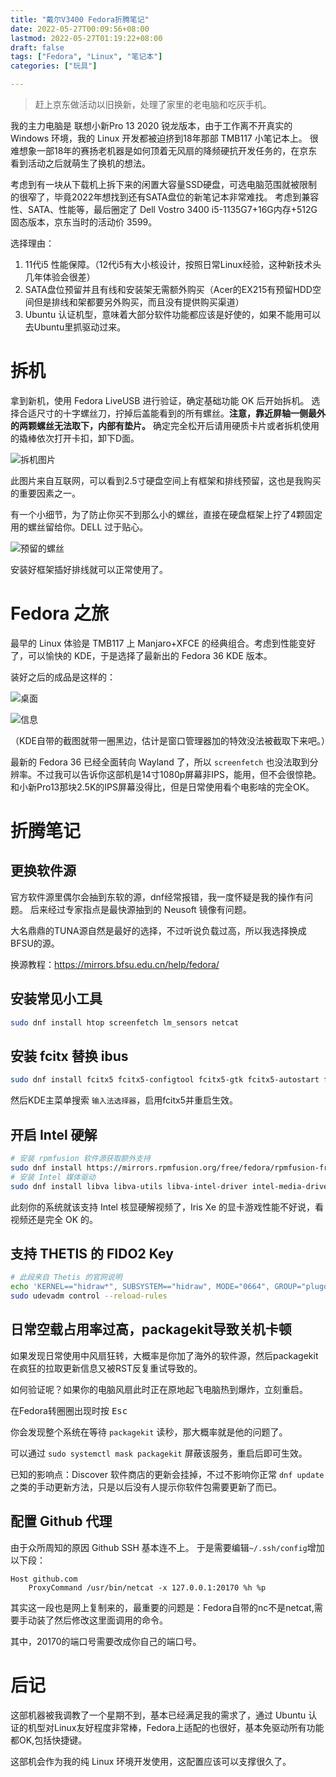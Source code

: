 ```yaml
---
title: "戴尔V3400 Fedora折腾笔记"
date: 2022-05-27T00:09:56+08:00
lastmod: 2022-05-27T01:19:22+08:00
draft: false
tags: ["Fedora", "Linux", "笔记本"]
categories: ["玩具"]

---
```


> 赶上京东做活动以旧换新，处理了家里的老电脑和吃灰手机。

我的主力电脑是 联想小新Pro 13 2020 锐龙版本，由于工作离不开真实的 Windows 环境，我的 Linux 开发都被迫挤到18年那部 TMB117 小笔记本上。
很难想象一部18年的赛扬老机器是如何顶着无风扇的降频硬抗开发任务的，在京东看到活动之后就萌生了换机的想法。

考虑到有一块从下载机上拆下来的闲置大容量SSD硬盘，可选电脑范围就被限制的很窄了，毕竟2022年想找到还有SATA盘位的新笔记本非常难找。
考虑到兼容性、SATA、性能等，最后圈定了 Dell Vostro 3400 i5-1135G7+16G内存+512G固态版本，京东当时的活动价 3599。

选择理由：
1. 11代i5 性能保障。（12代i5有大小核设计，按照日常Linux经验，这种新技术头几年体验会很差）
2. SATA盘位预留并且有线和安装架无需额外购买（Acer的EX215有预留HDD空间但是排线和架都要另外购买，而且没有提供购买渠道）
3. Ubuntu 认证机型，意味着大部分软件功能都应该是好使的，如果不能用可以去Ubuntu里抓驱动过来。

<!--more-->

# 拆机

拿到新机，使用 Fedora LiveUSB 进行验证，确定基础功能 OK 后开始拆机。
选择合适尺寸的十字螺丝刀，拧掉后盖能看到的所有螺丝。**注意，靠近屏轴一侧最外的两颗螺丝无法取下，内部有垫片。** 确定完全松开后请用硬质卡片或者拆机使用的撬棒依次打开卡扣，卸下D面。

![拆机图片](photo_2022-05-27_00-21-15.jpg)

此图片来自互联网，可以看到2.5寸硬盘空间上有框架和排线预留，这也是我购买的重要因素之一。

有一个小细节，为了防止你买不到那么小的螺丝，直接在硬盘框架上拧了4颗固定用的螺丝留给你。DELL 过于贴心。

![预留的螺丝](photo_2022-05-27_00-21-24.jpg)

安装好框架插好排线就可以正常使用了。

# Fedora 之旅

最早的 Linux 体验是 TMB117 上 Manjaro+XFCE 的经典组合。考虑到性能变好了，可以愉快的 KDE，于是选择了最新出的 Fedora 36 KDE 版本。

装好之后的成品是这样的：

![桌面](desktop.jpg)

![信息](screenfetch.jpg)

（KDE自带的截图就带一圈黑边，估计是窗口管理器加的特效没法被截取下来吧。）

最新的 Fedora 36 已经全面转向 Wayland 了，所以 `screenfetch` 也没法取到分辨率。不过我可以告诉你这部机是14寸1080p屏幕非IPS，能用，但不会很惊艳。
和小新Pro13那块2.5K的IPS屏幕没得比，但是日常使用看个电影啥的完全OK。

# 折腾笔记

## 更换软件源

官方软件源里偶尔会抽到东软的源，dnf经常报错，我一度怀疑是我的操作有问题。
后来经过专家指点是最快源抽到的 Neusoft 镜像有问题。

大名鼎鼎的TUNA源自然是最好的选择，不过听说负载过高，所以我选择换成BFSU的源。

换源教程：https://mirrors.bfsu.edu.cn/help/fedora/

## 安装常见小工具

```bash
sudo dnf install htop screenfetch lm_sensors netcat
```

## 安装 fcitx 替换 ibus

```bash
sudo dnf install fcitx5 fcitx5-configtool fcitx5-gtk fcitx5-autostart fcitx5-qt fcitx5-chinese-addons  fcitx5-data kcm-fcitx5
```

然后KDE主菜单搜索 `输入法选择器`，启用fcitx5并重启生效。

## 开启 Intel 硬解

```bash
# 安装 rpmfusion 软件源获取额外支持
sudo dnf install https://mirrors.rpmfusion.org/free/fedora/rpmfusion-free-release-$(rpm -E %fedora).noarch.rpm https://mirrors.rpmfusion.org/nonfree/fedora/rpmfusion-nonfree-release-$(rpm -E %fedora).noarch.rpm
# 安装 Intel 媒体驱动
sudo dnf install libva libva-utils libva-intel-driver intel-media-driver ffmpeg
```

此刻你的系统就该支持 Intel 核显硬解视频了，Iris Xe 的显卡游戏性能不好说，看视频还是完全 OK 的。

## 支持 THETIS 的 FIDO2 Key

```bash
# 此段来自 Thetis 的官网说明
echo 'KERNEL=="hidraw*", SUBSYSTEM=="hidraw", MODE="0664", GROUP="plugdev"' | sudo tee /etc/udev/rules.d/thetisu2f.rules
sudo udevadm control --reload-rules
```

## 日常空载占用率过高，packagekit导致关机卡顿

如果发现日常使用中风扇狂转，大概率是你加了海外的软件源，然后packagekit在疯狂的拉取更新信息又被RST反复重试导致的。

如何验证呢？如果你的电脑风扇此时正在原地起飞电脑热到爆炸，立刻重启。

在Fedora转圈圈出现时按 <kbd>Esc</kbd>

你会发现整个系统在等待 `packagekit` 读秒，那大概率就是他的问题了。

可以通过 `sudo systemctl mask packagekit` 屏蔽该服务，重启后即可生效。

已知的影响点：Discover 软件商店的更新会挂掉，不过不影响你正常 `dnf update` 之类的手动更新方法，只是以后没有人提示你软件包需要更新了而已。

## 配置 Github 代理

由于众所周知的原因 Github SSH 基本连不上。
于是需要编辑`~/.ssh/config`增加以下段：
```
Host github.com
    ProxyCommand /usr/bin/netcat -x 127.0.0.1:20170 %h %p
```
其实这一段也是网上复制来的，最重要的问题是：Fedora自带的nc不是netcat,需要手动装了然后修改这里面调用的命令。

其中，20170的端口号需要改成你自己的端口号。

# 后记

这部机器被我调教了一个星期不到，基本已经满足我的需求了，通过 Ubuntu 认证的机型对Linux友好程度非常棒，Fedora上适配的也很好，基本免驱动所有功能都OK,包括快捷键。

这部机会作为我的纯 Linux 环境开发使用，这配置应该可以支撑很久了。
